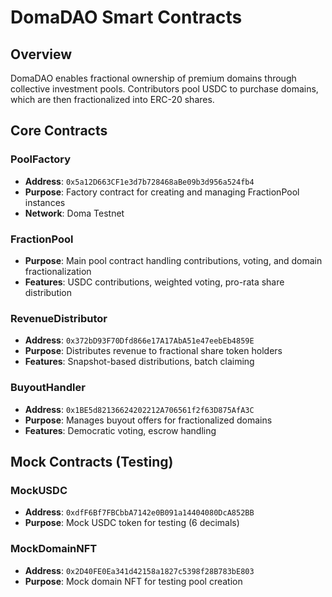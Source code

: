 # DomaDAO Smart Contracts

## Overview

DomaDAO enables fractional ownership of premium domains through collective investment pools. Contributors pool USDC to purchase domains, which are then fractionalized into ERC-20 shares.

## Core Contracts

### PoolFactory
- **Address**: `0x5a12D663CF1e3d7b728468aBe09b3d956a524fb4`
- **Purpose**: Factory contract for creating and managing FractionPool instances
- **Network**: Doma Testnet

### FractionPool
- **Purpose**: Main pool contract handling contributions, voting, and domain fractionalization
- **Features**: USDC contributions, weighted voting, pro-rata share distribution

### RevenueDistributor
- **Address**: `0x372bD93F70Dfd866e17A17AbA51e47eebEb4859E`
- **Purpose**: Distributes revenue to fractional share token holders
- **Features**: Snapshot-based distributions, batch claiming

### BuyoutHandler
- **Address**: `0x1BE5d82136624202212A706561f2f63D875AfA3C`
- **Purpose**: Manages buyout offers for fractionalized domains
- **Features**: Democratic voting, escrow handling

## Mock Contracts (Testing)

### MockUSDC
- **Address**: `0xdfF6Bf7FBCbbA7142e0B091a14404080DcA852BB`
- **Purpose**: Mock USDC token for testing (6 decimals)

### MockDomainNFT
- **Address**: `0x2D40FE0Ea341d42158a1827c5398f28B783bE803`
- **Purpose**: Mock domain NFT for testing pool creation
